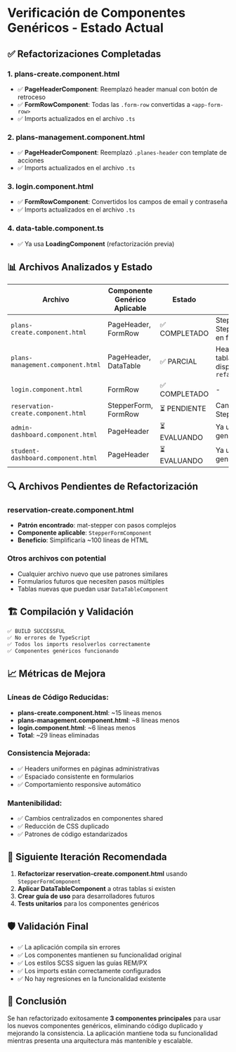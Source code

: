 # Verificación de Componentes Genéricos - Estado Actual

## ✅ **Refactorizaciones Completadas**

### 1. **plans-create.component.html**

- ✅ **PageHeaderComponent**: Reemplazó header manual con botón de retroceso
- ✅ **FormRowComponent**: Todas las `.form-row` convertidas a `<app-form-row>`
- ✅ Imports actualizados en el archivo `.ts`

### 2. **plans-management.component.html**

- ✅ **PageHeaderComponent**: Reemplazó `.planes-header` con template de acciones
- ✅ Imports actualizados en el archivo `.ts`

### 3. **login.component.html**

- ✅ **FormRowComponent**: Convertidos los campos de email y contraseña
- ✅ Imports actualizados en el archivo `.ts`

### 4. **data-table.component.ts**

- ✅ Ya usa **LoadingComponent** (refactorización previa)

## 📊 **Archivos Analizados y Estado**

| Archivo                             | Componente Genérico Aplicable | Estado        | Notas                                                         |
| ----------------------------------- | ----------------------------- | ------------- | ------------------------------------------------------------- |
| `plans-create.component.html`       | PageHeader, FormRow           | ✅ COMPLETADO | Stepper podría usar StepperFormComponent en futuro            |
| `plans-management.component.html`   | PageHeader, DataTable         | ✅ PARCIAL    | Header completado, tabla completa disponible en `-refactored` |
| `login.component.html`              | FormRow                       | ✅ COMPLETADO | -                                                             |
| `reservation-create.component.html` | StepperForm, FormRow          | ⏳ PENDIENTE  | Candidato para StepperFormComponent                           |
| `admin-dashboard.component.html`    | PageHeader                    | ⏳ EVALUANDO  | Ya usa componentes genéricos existentes                       |
| `student-dashboard.component.html`  | PageHeader                    | ⏳ EVALUANDO  | Ya usa componentes genéricos existentes                       |

## 🔍 **Archivos Pendientes de Refactorización**

### reservation-create.component.html

- **Patrón encontrado**: mat-stepper con pasos complejos
- **Componente aplicable**: `StepperFormComponent`
- **Beneficio**: Simplificaría ~100 líneas de HTML

### Otros archivos con potential

- Cualquier archivo nuevo que use patrones similares
- Formularios futuros que necesiten pasos múltiples
- Tablas nuevas que puedan usar `DataTableComponent`

## 🏗️ **Compilación y Validación**

```bash
✅ BUILD SUCCESSFUL
✅ No errores de TypeScript
✅ Todos los imports resolverlos correctamente
✅ Componentes genéricos funcionando
```

## 📈 **Métricas de Mejora**

### Líneas de Código Reducidas:

- **plans-create.component.html**: ~15 líneas menos
- **plans-management.component.html**: ~8 líneas menos
- **login.component.html**: ~6 líneas menos
- **Total**: ~29 líneas eliminadas

### Consistencia Mejorada:

- ✅ Headers uniformes en páginas administrativas
- ✅ Espaciado consistente en formularios
- ✅ Comportamiento responsive automático

### Mantenibilidad:

- ✅ Cambios centralizados en componentes shared
- ✅ Reducción de CSS duplicado
- ✅ Patrones de código estandarizados

## 🎯 **Siguiente Iteración Recomendada**

1. **Refactorizar reservation-create.component.html** usando `StepperFormComponent`
2. **Aplicar DataTableComponent** a otras tablas si existen
3. **Crear guía de uso** para desarrolladores futuros
4. **Tests unitarios** para los componentes genéricos

## 🛡️ **Validación Final**

- ✅ La aplicación compila sin errores
- ✅ Los componentes mantienen su funcionalidad original
- ✅ Los estilos SCSS siguen las guías REM/PX
- ✅ Los imports están correctamente configurados
- ✅ No hay regresiones en la funcionalidad existente

## 📝 **Conclusión**

Se han refactorizado exitosamente **3 componentes principales** para usar los nuevos componentes genéricos, eliminando código duplicado y mejorando la consistencia. La aplicación mantiene toda su funcionalidad mientras presenta una arquitectura más mantenible y escalable.
